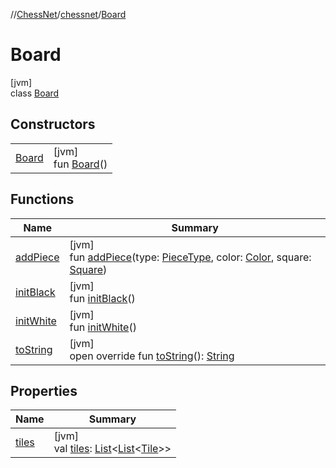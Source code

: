 //[ChessNet](../../../index.md)/[chessnet](../index.md)/[Board](index.md)

# Board

[jvm]\
class [Board](index.md)

## Constructors

| | |
|---|---|
| [Board](-board.md) | [jvm]<br>fun [Board](-board.md)() |

## Functions

| Name | Summary |
|---|---|
| [addPiece](add-piece.md) | [jvm]<br>fun [addPiece](add-piece.md)(type: [PieceType](../-piece-type/index.md), color: [Color](../-color/index.md), square: [Square](../-square/index.md)) |
| [initBlack](init-black.md) | [jvm]<br>fun [initBlack](init-black.md)() |
| [initWhite](init-white.md) | [jvm]<br>fun [initWhite](init-white.md)() |
| [toString](to-string.md) | [jvm]<br>open override fun [toString](to-string.md)(): [String](https://kotlinlang.org/api/latest/jvm/stdlib/kotlin/-string/index.html) |

## Properties

| Name | Summary |
|---|---|
| [tiles](tiles.md) | [jvm]<br>val [tiles](tiles.md): [List](https://kotlinlang.org/api/latest/jvm/stdlib/kotlin.collections/-list/index.html)&lt;[List](https://kotlinlang.org/api/latest/jvm/stdlib/kotlin.collections/-list/index.html)&lt;[Tile](../-tile/index.md)&gt;&gt; |
